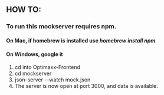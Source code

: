 ## HOW TO: 

### To run this mockserver requires npm. 
#### On Mac, if homebrew is installed use <i> homebrew install npm </i>
#### On Windows, google it

<ol>
<li> cd into Optimaxx-Frontend </li>
<li> cd mockserver </li>
<li> json-server --watch mock.json </li>
<li> The server is now open at port 3000, and data is available. </li>
</ol>
